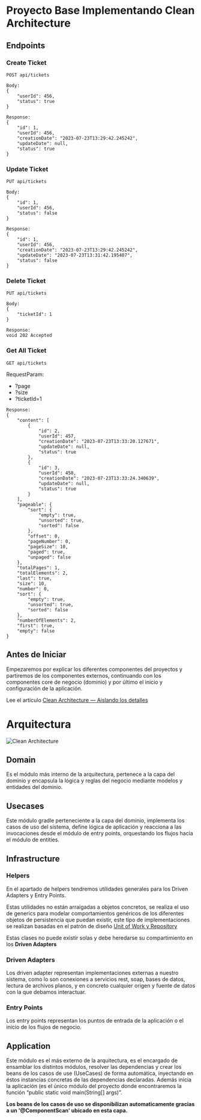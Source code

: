 # Proyecto Base Implementando Clean Architecture


## Endpoints 

### Create Ticket
`POST api/tickets`

```
Body:
{
    "userId": 456,
    "status": true
}
```
```
Response:
{
    "id": 1,
    "userId": 456,
    "creationDate": "2023-07-23T13:29:42.245242",
    "updateDate": null,
    "status": true
}
```

### Update Ticket
`PUT api/tickets`

```
Body:
{
    "id": 1,
    "userId": 456,
    "status": false
}
```
```
Response:
{
    "id": 1,
    "userId": 456,
    "creationDate": "2023-07-23T13:29:42.245242",
    "updateDate": "2023-07-23T13:31:42.195407",
    "status": false
}
```

### Delete Ticket
`PUT api/tickets`

```
Body:
{
    "ticketId": 1
}
```
```
Response:
void 202 Accepted
```
### Get All Ticket
`GET api/tickets`

RequestParam:
- ?page
- ?size
- ?ticketId=1
```
Response:
{
    "content": [
        {
            "id": 2,
            "userId": 457,
            "creationDate": "2023-07-23T13:33:20.127671",
            "updateDate": null,
            "status": true
        },
        {
            "id": 3,
            "userId": 458,
            "creationDate": "2023-07-23T13:33:24.340639",
            "updateDate": null,
            "status": true
        }
    ],
    "pageable": {
        "sort": {
            "empty": true,
            "unsorted": true,
            "sorted": false
        },
        "offset": 0,
        "pageNumber": 0,
        "pageSize": 10,
        "paged": true,
        "unpaged": false
    },
    "totalPages": 1,
    "totalElements": 2,
    "last": true,
    "size": 10,
    "number": 0,
    "sort": {
        "empty": true,
        "unsorted": true,
        "sorted": false
    },
    "numberOfElements": 2,
    "first": true,
    "empty": false
}
```

## Antes de Iniciar

Empezaremos por explicar los diferentes componentes del proyectos y partiremos de los componentes externos, continuando con los componentes core de negocio (dominio) y por último el inicio y configuración de la aplicación.

Lee el artículo [Clean Architecture — Aislando los detalles](https://medium.com/bancolombia-tech/clean-architecture-aislando-los-detalles-4f9530f35d7a)

# Arquitectura

![Clean Architecture](https://miro.medium.com/max/1400/1*ZdlHz8B0-qu9Y-QO3AXR_w.png)

## Domain

Es el módulo más interno de la arquitectura, pertenece a la capa del dominio y encapsula la lógica y reglas del negocio mediante modelos y entidades del dominio.

## Usecases

Este módulo gradle perteneciente a la capa del dominio, implementa los casos de uso del sistema, define lógica de aplicación y reacciona a las invocaciones desde el módulo de entry points, orquestando los flujos hacia el módulo de entities.

## Infrastructure

### Helpers

En el apartado de helpers tendremos utilidades generales para los Driven Adapters y Entry Points.

Estas utilidades no están arraigadas a objetos concretos, se realiza el uso de generics para modelar comportamientos
genéricos de los diferentes objetos de persistencia que puedan existir, este tipo de implementaciones se realizan
basadas en el patrón de diseño [Unit of Work y Repository](https://medium.com/@krzychukosobudzki/repository-design-pattern-bc490b256006)

Estas clases no puede existir solas y debe heredarse su compartimiento en los **Driven Adapters**

### Driven Adapters

Los driven adapter representan implementaciones externas a nuestro sistema, como lo son conexiones a servicios rest,
soap, bases de datos, lectura de archivos planos, y en concreto cualquier origen y fuente de datos con la que debamos
interactuar.

### Entry Points

Los entry points representan los puntos de entrada de la aplicación o el inicio de los flujos de negocio.

## Application

Este módulo es el más externo de la arquitectura, es el encargado de ensamblar los distintos módulos, resolver las dependencias y crear los beans de los casos de use (UseCases) de forma automática, inyectando en éstos instancias concretas de las dependencias declaradas. Además inicia la aplicación (es el único módulo del proyecto donde encontraremos la función “public static void main(String[] args)”.

**Los beans de los casos de uso se disponibilizan automaticamente gracias a un '@ComponentScan' ubicado en esta capa.**

